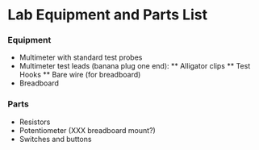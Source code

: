 Lab Equipment and Parts List
============================

### Equipment

* Multimeter with standard test probes
* Multimeter test leads (banana plug one end):
** Alligator clips
** Test Hooks
** Bare wire (for breadboard)
* Breadboard

### Parts

* Resistors
* Potentiometer (XXX breadboard mount?)
* Switches and buttons
